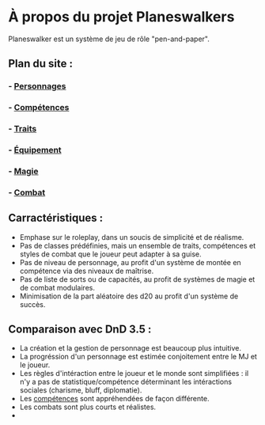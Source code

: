 # À propos du projet Planeswalkers  

Planeswalker est un système de jeu de rôle "pen-and-paper".  

## Plan du site :  


### - [Personnages](personnages/index.md)  
### - [Compétences]()  
### - [Traits](traits/index.md)  
### - [Équipement]()  
### - [Magie]()  
### - [Combat]()  

## Carractéristiques :  

- Emphase sur le roleplay, dans un soucis de simplicité et de réalisme.  
- Pas de classes prédéfinies, mais un ensemble de traits, compétences et styles de combat que le joueur peut adapter à sa guise.  
- Pas de niveau de personnage, au profit d'un système de montée en compétence via des niveaux de maîtrise.  
- Pas de liste de sorts ou de capacités, au profit de systèmes de magie et de combat modulaires.  
- Minimisation de la part aléatoire des d20 au profit d'un système de succès.  


## Comparaison avec DnD 3.5 :  

- La création et la gestion de personnage est beaucoup plus intuitive.  
- La progréssion d'un personnage est estimée conjoitement entre le MJ et le joueur.  
- Les règles d'intéraction entre le joueur et le monde sont simplifiées : il n'y a pas de statistique/compétence déterminant les intéractions sociales (charisme, bluff, diplomatie).  
- Les [compétences](competences/index.md) sont appréhendées de façon différente.  
- Les combats sont plus courts et réalistes.  
- 
